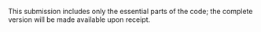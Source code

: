 This submission includes only the essential parts of the code; the complete version will be made available upon receipt.